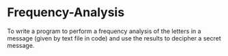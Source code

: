 # Frequency-Analysis
To write a program to perform a frequency analysis of the letters in a message (given by text file in code) and use the results to decipher a secret message.
